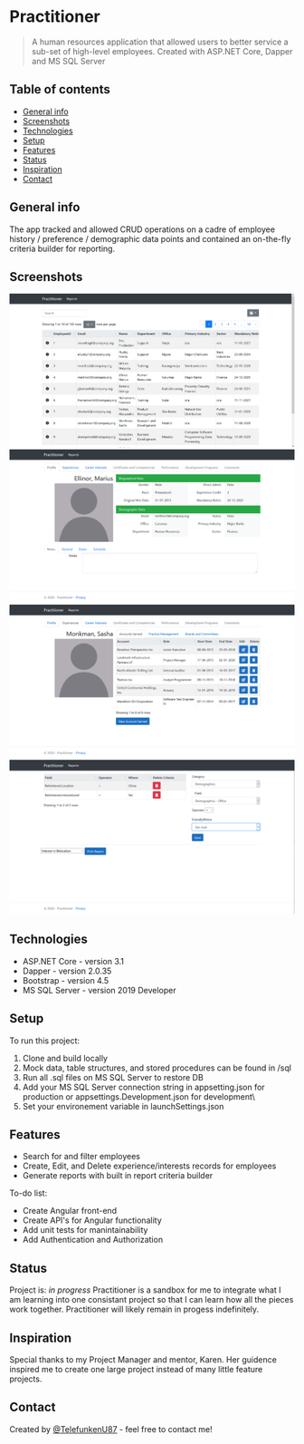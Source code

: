 # Practitioner
> A human resources application that allowed users to better service a sub-set of high-level employees. Created with ASP.NET Core, Dapper and MS SQL Server

## Table of contents
* [General info](#general-info)
* [Screenshots](#screenshots)
* [Technologies](#technologies)
* [Setup](#setup)
* [Features](#features)
* [Status](#status)
* [Inspiration](#inspiration)
* [Contact](#contact)

## General info
The app tracked and allowed CRUD operations on a cadre of employee history / preference / demographic data points and contained an on-the-fly criteria builder for reporting.


## Screenshots
![Home - Employee List](./img/PractitionerHome.png)
![Employee Profile](./img/PractitionerProfile.png)
![Experience Tab w/ edit, delete, creation](./img/PractitionerExperiences.png)
![Report Criteria Builder](./img/PractitionerReportCriteria.png)

## Technologies
* ASP.NET Core - version 3.1
* Dapper - version 2.0.35
* Bootstrap - version 4.5
* MS SQL Server - version 2019 Developer

## Setup
To run this project:
1. Clone and build locally
2. Mock data, table structures, and stored procedures can be found in /sql
3. Run all .sql files on MS SQL Server to restore DB
4. Add your MS SQL Server connection string in appsetting.json for production or appsettings.Development.json for development\
5. Set your environement variable in launchSettings.json

## Features
* Search for and filter employees
* Create, Edit, and Delete experience/interests records for employees
* Generate reports with built in report criteria builder

To-do list:
* Create Angular front-end
* Create API's for Angular functionality
* Add unit tests for manintainability
* Add Authentication and Authorization

## Status
Project is: _in progress_
Practitioner is a sandbox for me to integrate what I am learning into one consistant project so that I can learn how all the pieces work together. Practitioner will likely remain in progess indefinitely.

## Inspiration
Special thanks to my Project Manager and mentor, Karen. Her guidence inspired me to create one large project instead of many little feature projects.

## Contact
Created by [@TelefunkenU87](https://github.com/TelefunkenU87) - feel free to contact me!